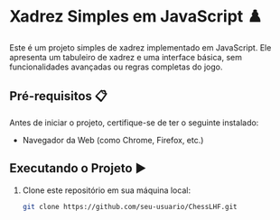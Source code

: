 # Xadrez Simples em JavaScript ♟️

Este é um projeto simples de xadrez implementado em JavaScript. Ele apresenta um tabuleiro de xadrez e uma interface básica, sem funcionalidades avançadas ou regras completas do jogo.

## Pré-requisitos 📋

Antes de iniciar o projeto, certifique-se de ter o seguinte instalado:

- Navegador da Web (como Chrome, Firefox, etc.)

## Executando o Projeto ▶️

1. Clone este repositório em sua máquina local:

   ```bash
   git clone https://github.com/seu-usuario/ChessLHF.git


